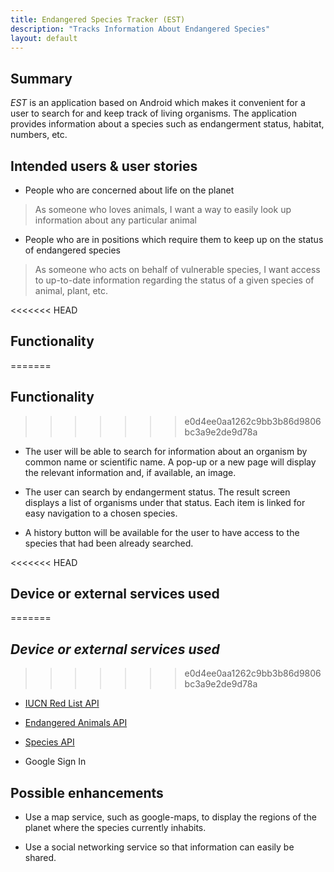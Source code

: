 ```yaml
---
title: Endangered Species Tracker (EST)
description: "Tracks Information About Endangered Species"
layout: default
---
```

## Summary

_EST_ is an application based on Android which makes it convenient for a user to search for and keep 
track of living organisms. The application provides information about a species such
as endangerment status, habitat, numbers, etc.

## Intended users &amp; user stories

* People who are concerned about life on the planet

> As someone who loves animals, I want a way to easily look up information about any particular animal

* People who are in positions which require them to keep up on the status of endangered species

> As someone who acts on behalf of vulnerable species, I want access to up-to-date information 
regarding the status of a given species of animal, plant, etc.

<<<<<<< HEAD
## Functionality
=======
## **Functionality**
>>>>>>> e0d4ee0aa1262c9bb3b86d9806bc3a9e2de9d78a

* The user will be able to search for information about an organism by common name or scientific 
name. A pop-up or a new page will display the relevant information and, if available, an image.
    
* The user can search by endangerment status. The result screen displays a list of organisms under 
that status. Each item is linked for easy navigation to a chosen species.

* A history button will be available for the user to have access to the species that had been
already searched.

<<<<<<< HEAD
## Device or external services used
=======
## *Device or external services used*
>>>>>>> e0d4ee0aa1262c9bb3b86d9806bc3a9e2de9d78a

* [IUCN Red List API](https://apiv3.iucnredlist.org/)
* [Endangered Animals API](https://endangeredanimals.docs.apiary.io/#)
* [Species API](https://www.gbif.org/developer/species)

* Google Sign In

## Possible enhancements

* Use a map service, such as google-maps, to display the regions of the planet where the species 
currently inhabits.

* Use a social networking service so that information can easily be shared.


